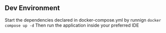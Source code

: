 ## Dev Environment
Start the dependencies declared in docker-compose.yml by runnign `docker compose up -d`
Then run the application inside your preferred IDE